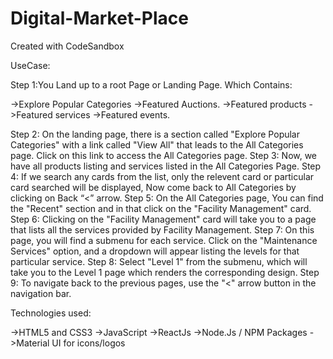 # Digital-Market-Place
Created with CodeSandbox

UseCase: 

Step 1:You Land up to a root Page or Landing Page.
Which Contains:

->Explore Popular Categories
->Featured Auctions.
->Featured products
->Featured services
->Featured events.

Step 2: On the landing page, there is a section called "Explore Popular Categories" with a link called "View All" that leads to the All Categories page. Click on this link to access the All Categories page.
Step 3: Now, we have all products listing and services listed in the All Categories Page.
Step 4: If we search any cards from the list, only the relevent card or  particular card searched will be displayed, Now come back to All Categories by clicking on Back “<” arrow.
Step 5: On the All Categories page, You can find the "Recent" section and in that click on the "Facility Management" card. 
Step 6: Clicking on the "Facility Management" card will take you to a page that lists all the services provided by Facility Management. 
Step 7: On this page, you will find a submenu for each service. Click on the "Maintenance Services" option, and a dropdown will appear listing the levels for that particular service. 
Step 8: Select "Level 1" from the submenu, which will take you to the Level 1 page which renders the corresponding design.
Step 9: To navigate back to the previous pages, use the "<" arrow button in the navigation bar.

Technologies used:

->HTML5 and CSS3
->JavaScript
->ReactJs
->Node.Js / NPM Packages
->Material UI for icons/logos

